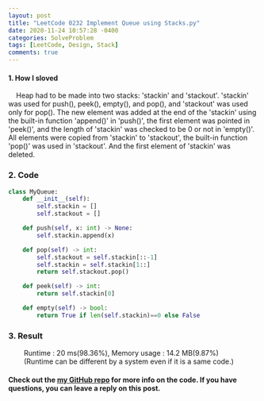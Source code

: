 ```yaml
---
layout: post
title: "LeetCode 0232 Implement Queue using Stacks.py"
date: 2020-11-24 10:57:28 -0400
categories: SolveProblem
tags: [LeetCode, Design, Stack]
comments: true
---
```


#### 1. How I sloved
&nbsp;&nbsp;&nbsp;&nbsp;Heap had to be made into two stacks: 'stackin' and 'stackout'. 'stackin' was used for push(), peek(), empty(), and pop(), and 'stackout' was used only for pop(). The new element was added at the end of the 'stackin' using the built-in function 'append()' in 'push()', the first element was pointed in 'peek()', and the length of 'stackin' was checked to be 0 or not in 'empty()'. All elements were copied from 'stackin' to 'stackout', the built-in function 'pop()' was used in 'stackout'. And the first element of 'stackin' was deleted. 

### 2. Code
```python
class MyQueue:
    def __init__(self):
        self.stackin = []
        self.stackout = []

    def push(self, x: int) -> None:
        self.stackin.append(x)

    def pop(self) -> int:
        self.stackout = self.stackin[::-1]
        self.stackin = self.stackin[1::]
        return self.stackout.pop()

    def peek(self) -> int:
        return self.stackin[0]

    def empty(self) -> bool:
        return True if len(self.stackin)==0 else False
```

### 3. Result
&nbsp;&nbsp;&nbsp;&nbsp;&nbsp;&nbsp;&nbsp;&nbsp;Runtime : 20 ms(98.36%), Memory usage : 14.2 MB(9.87%)  
&nbsp;&nbsp;&nbsp;&nbsp;&nbsp;&nbsp;&nbsp;&nbsp;(Runtime can be different by a system even if it is a same code.)

#### Check out the [my GitHub repo][hyuk-gh] for more info on the code. If you have questions, you can leave a reply on this post.
[hyuk-gh]:   https://github.com/dlgur1994/StudyAlgorithms
